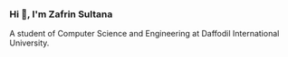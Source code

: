 ### Hi 👋, I'm Zafrin Sultana
A student of Computer Science and Engineering at Daffodil International University.


<!--
**Zafrin22/Zafrin22** is a ✨ _special_ ✨ repository because its `README.md` (this file) appears on your GitHub profile.

Here are some ideas to get you started:

- 🔭 I’m currently working on HTML,CSS
- 🌱 I’m currently learning Web designing
- 📫 How to reach me zafrin15-14375diu.edu.bd
- ⚡ Fun fact I am very Happy

Connect whit me:
https://www.facebook.com/tasfiya.nowrin.777/about
